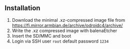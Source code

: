 ## Installation

1. Download the minimal .xz-compressed image file from <https://fi.mirror.armbian.de/archive/odroidc4/archive/>
2. Write the .xz compressed image with balenaEtcher
3. Insert the SD/MMC and boot
4. Login via SSH user `root` default password `1234`
